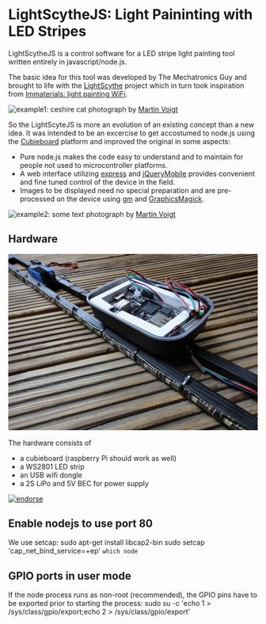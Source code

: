 LightScytheJS: Light Paininting with LED Stripes
================================================

LightScytheJS is a control software for a LED stripe light painting tool written entirely in javascript/node.js.

The basic idea for this tool was developed by The Mechatronics Guy and brought to life with the [LightScythe](https://sites.google.com/site/mechatronicsguy/lightscythe) project which in turn took inspiration from [Immaterials: light painting WiFi](http://www.nearfield.org/2011/02/wifi-light-painting).

![example1: ceshire cat](https://raw.github.com/alxlo/LightScytheJS/master/docimages/ceshirecat.jpg)
photograph by [Martin Voigt](http://martin.weickersdorf.de/)

So the LightScyteJS is more an evolution of an existing concept than a new idea. It was intended to be an excercise to get accostumed to node.js using the [Cubieboard](http://cubieboard.org/) platform and improved the original in some aspects:
* Pure node.js makes the code easy to understand and to maintain for people not used to microcontroller platforms.
* A web interface utilizing [express](https://github.com/visionmedia/express) and [jQueryMobile](http://jquerymobile.com/) provides convenient and fine tuned control of the device in the field.
* Images to be displayed need no special preparation and are pre-processed on the device using [gm](http://aheckmann.github.io/gm/) and [GraphicsMagick](http://www.graphicsmagick.org/). 

![example2: some text](https://raw.github.com/alxlo/LightScytheJS/master/docimages/senftenberg2013.jpg)
photograph by [Martin Voigt](http://martin.weickersdorf.de/)

Hardware
--------

![LightScytheJS Hardware](https://github.com/alxlo/LightScytheJS/raw/master/docimages/hardware.jpg)

The hardware consists of
* a cubieboard (raspberry Pi should work as well)
* a WS2801 LED strip
* an USB wifi dongle
* a 2S LiPo and 5V BEC for power supply


[![endorse](https://api.coderwall.com/alxlo/endorsecount.png)](https://coderwall.com/alxlo)

Enable nodejs to use port 80
----------------------------

We use setcap:
    sudo apt-get install libcap2-bin
    sudo setcap 'cap_net_bind_service=+ep' `which node`


GPIO ports in user mode
-----------------------

If the node process runs as non-root (recommended), the GPIO pins have to be exported prior to starting the process:
    sudo su -c 'echo 1 > /sys/class/gpio/export;echo 2 > /sys/class/gpio/export'

